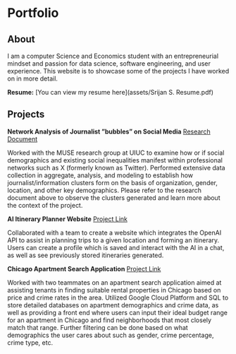 # Portfolio


## About
I am a computer Science and Economics student with an entrepreneurial mindset and passion for data science, software engineering, and user experience. This website is to showcase some of the projects I have worked on in more detail.

**Resume:**
[You can view my resume here](assets/Srijan S. Resume.pdf)

## Projects
**Network Analysis of Journalist ”bubbles” on Social Media**
[Research Document](assets/JNetworks.pdf)

Worked with the MUSE research group at UIUC to examine how or if social demographics and existing social inequalities manifest within professional networks such as X (formerly known as Twitter). Performed extensive data collection in aggregate, analysis, and modeling to establish how journalist/information clusters form on the basis of organization, gender, location, and other key demographics. Please refer to the research document above to observe the clusters generated and learn more about the context of the project.

**AI Itinerary Planner Website**
[Project Link](https://github.com/CS222-UIUC/course-project-chatbot)

Collaborated with a team to create a website which integrates the OpenAI API to assist in planning trips to a given location and forming an itinerary. Users can create a profile which is saved and interact with the AI in a chat, as well as see previously stored itineraries generated.

**Chicago Apartment Search Application**
[Project Link](https://github.com/cs411-alawini/sp24-cs411-team111-team111)

Worked with two teammates on an apartment search application aimed at assisting tenants in finding suitable rental properties in Chicago based on price and crime rates in the area. Utilized Google Cloud Platform and SQL to store detailed databases on apartment demographics and crime data, as well as providing a front end where users can input their ideal budget range for an apartment in Chicago and find neighborhoods that most closely match that range. Further filtering can be done based on what demographics the user cares about such as gender, crime percentage, crime type, etc. 
